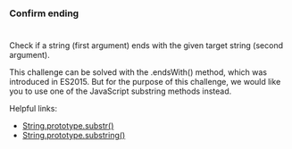 ### Confirm ending

#

Check if a string (first argument) ends with the given target string (second argument).

This challenge can be solved with the .endsWith() method, which was introduced in ES2015. But for the purpose of this challenge, we would like you to use one of the JavaScript substring methods instead.

Helpful links:

- [String.prototype.substr()](https://developer.mozilla.org/en-US/docs/Web/JavaScript/Reference/Global_Objects/String/substr)
- [String.prototype.substring()](https://developer.mozilla.org/en-US/docs/Web/JavaScript/Reference/Global_Objects/String/substring)
